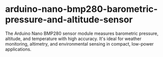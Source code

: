 # arduino-nano-bmp280-barometric-pressure-and-altitude-sensor
The Arduino Nano BMP280 sensor module measures barometric pressure, altitude, and temperature with high accuracy. It's ideal for weather monitoring, altimetry, and environmental sensing in compact, low-power applications.
